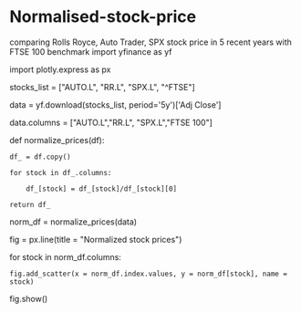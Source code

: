 # Normalised-stock-price
comparing Rolls Royce, Auto Trader, SPX stock price in 5 recent years with FTSE 100 benchmark 
import yfinance as yf

import plotly.express as px

stocks_list = ["AUTO.L", "RR.L", "SPX.L", "^FTSE"]

data = yf.download(stocks_list, period='5y')['Adj Close']

data.columns = ["AUTO.L","RR.L", "SPX.L","FTSE 100"]

def normalize_prices(df):

    df_ = df.copy()

    for stock in df_.columns:

        df_[stock] = df_[stock]/df_[stock][0]

    return df_

norm_df = normalize_prices(data)


fig = px.line(title = "Normalized stock prices")

for stock in norm_df.columns:

    fig.add_scatter(x = norm_df.index.values, y = norm_df[stock], name = stock)

fig.show()
